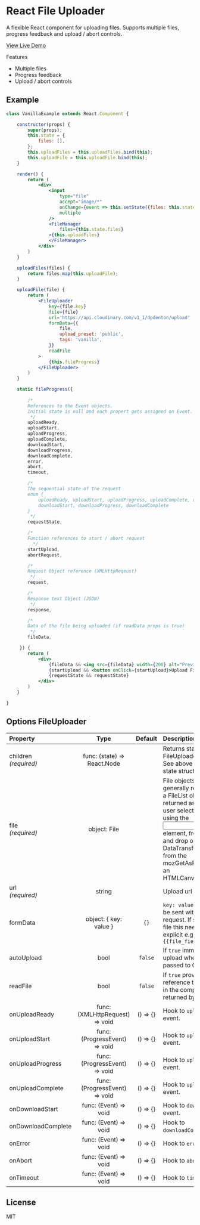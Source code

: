 # React File Uploader

A flexible React component for uploading files. Supports multiple files, progress feedback and upload / abort controls.

<a href="https://reactjs-file-uploader.netlify.com/" target="_blank">View Live Demo</a>

Features

* Multiple files
* Progress feedback
* Upload / abort controls

## Example

```jsx
class VanillaExample extends React.Component {

    constructor(props) {
        super(props);
        this.state = {
            files: [],
        };
        this.uploadFiles = this.uploadFiles.bind(this);
        this.uploadFile = this.uploadFile.bind(this);
    }

    render() {
        return (
            <div>
                <input
                    type="file"
                    accept="image/*"
                    onChange={event => this.setState({files: this.state.files.concat(Array.from(event.target.files))})}
                    multiple
                />
                <FileManager
                    files={this.state.files}
                >{this.uploadFiles}
                </FileManager>
            </div>
        )
    }

    uploadFiles(files) {
        return files.map(this.uploadFile);
    }

    uploadFile(file) {
        return (
            <FileUploader
                key={file.key}
                file={file}
                url='https://api.cloudinary.com/v1_1/dpdenton/upload'
                formData={{
                    file,
                    upload_preset: 'public',
                    tags: 'vanilla',
                }}
                readFile
            >
                {this.fileProgress}
            </FileUploader>
        )
    }

    static fileProgress({
    
        /*
        References to the Event objects.
        Initial state is null and each propert gets assigned on Event.
         */
        uploadReady,
        uploadStart,
        uploadProgress,
        uploadComplete,
        downloadStart,
        downloadProgress,
        downloadComplete,
        error,
        abort,
        timeout,

        /*
        The sequential state of the request
        enum {
            uploadReady, uploadStart, uploadProgress, uploadComplete, downloadStart
            downloadStart, downloadProgress, downloadComplete
        }
         */
        requestState,

        /*
        Function references to start / abort request
          */
        startUpload,
        abortRequest,

        /*
        Request Object reference (XMLHttpReqeust)
         */
        request,

        /*
        Response text Object (JSON)
         */
        response,

        /*
        Data of the file being uploaded (if readData props is true)
         */
        fileData,

     }) {
        return (
            <div>
                {fileData && <img src={fileData} width={200} alt="Preview"/>}
                {startUpload && <button onClick={startUpload}>Upload File</button>}
                {requestState && requestState}
            </div>
        )
    }

}
```

## Options FileUploader

| Property                        |  Type                              | Default | Description                                                                                                                                                   |
| :------------------------------ | :----:                             | :----:  | :------------------------------------------------------------------------------------------------------------------------------------------------------------ |
| children<br/>_(required)_       | func: (state) => React.Node      |         | Returns state of FileUploader instance. See above example for state structure.                                                                                                                                    |
| file<br/>_(required)_           | object: File                     |         | File objects are generally retrieved from a FileList object returned as a result of a user selecting files using the <input> element, from a drag and drop operation's DataTransfer object, or from the mozGetAsFile() API on an HTMLCanvasElement.                                                                                                                                   |
| url<br/>_(required)_            | string                           |         | Upload url endpoint.                                                                                                                                  |
| formData                        | object: { key: value }           |  `{}`   | `key: value` formData to be sent with the request. If sending the file this needs to be explicit e.g. `formData={{file_field: file}}`                                                                                                                                  |
| autoUpload                      | bool                               | `false` | If `true` immediately start upload when file is passed to Component.                                                                                                                                |
| readFile                        | bool                               | `false` | If `true` provides a reference to the file data in the component state returned by `children`                                                                                                                                 |
| onUploadReady                   | func: (XMLHttpRequest) => void    |() => {} | Hook to `uploadReady` event.
| onUploadStart                   | func: (ProgressEvent) => void     |() => {} | Hook to `uploadStart` event.
| onUploadProgress                | func: (ProgressEvent) => void     |() => {} | Hook to `uploadProgress` event.
| onUploadComplete                | func: (ProgressEvent) => void      |() => {} | Hook to `uploadComplete` event.
| onDownloadStart                 | func: (Event) => void            |() => {} | Hook to `downloadStart` event.
| onDownloadComplete              | func: (Event) => void              |() => {} | Hook to `downloadComplete` event.
| onError                         | func: (Event) => void              |() => {} | Hook to `error` event.
| onAbort                         | func: (Event) => void              |() => {} | Hook to `abort` event.
| onTimeout                       | func: (Event) => void              |() => {} | Hook to `timeout` event.

## License

MIT
